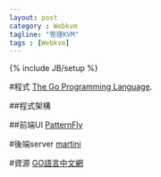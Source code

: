 ```yaml
---
layout: post
category : Webkvm
tagline: "管理KVM"
tags : [Webkvm]
---
```

{% include JB/setup %}

#程式
[The Go Programming Language](https://golang.org/doc/).

##程式架構

##前端UI
[PatternFly](https://www.patternfly.org/)

#後端server
[martini](https://github.com/codegangsta)

#資源
[GO語言中文網](http://studygolang.com/)